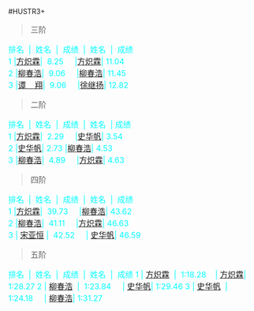 #HUSTR3+         

<font color=#00ffff size=3 color=#00ffff>

>三阶                                      

排名  |  姓名  |  成绩  |  姓名  |  成绩                                     
1 |[方炽霖](https://cubingchina.com/results/person/2016FANG12?lang=zh_cn)|  8.25     |[方炽霖](https://cubingchina.com/results/person/2016FANG12?lang=zh_cn)| 11.04                                                      
2 |[柳春浩](https://cubingchina.com/results/person/2017LIUC11)|  9.06     |[柳春浩](https://cubingchina.com/results/person/2017LIUC11)| 11.45                                                     
3 |[谭    翔](https://cubingchina.com/results/person/2016TANX01)|  9.06     |[徐继扬](https://cubingchina.com/results/person/2015XUJI02)| 12.82                                    

>二阶

排名  |  姓名  |  成绩  |  姓名  |  成绩   
1 |[方炽霖](https://cubingchina.com/results/person/2016FANG12?lang=zh_cn)|  2.29     |[史华帆](https://cubingchina.com/results/person/2014SHIH03)| 3.54                 
2 |[史华帆](https://cubingchina.com/results/person/2014SHIH03)|  2.73     |[柳春浩](https://cubingchina.com/results/person/2017LIUC11)| 4.53                        
3 |[柳春浩](https://cubingchina.com/results/person/2017LIUC11)|  4.89     |[方炽霖](https://cubingchina.com/results/person/2016FANG12?lang=zh_cn)| 4.63

>四阶

排名  |  姓名  |  成绩  |  姓名  |  成绩                           
1 |[方炽霖](https://cubingchina.com/results/person/2016FANG12?lang=zh_cn)|  39.73     |[柳春浩](https://cubingchina.com/results/person/2017LIUC11)| 43.62      
2 |[柳春浩](https://cubingchina.com/results/person/2017LIUC11)|  41.11     |[方炽霖](https://cubingchina.com/results/person/2016FANG12?lang=zh_cn)| 46.63       
3 | [宋亚恒](https://cubingchina.com/results/person/2015SONG11) |  42.52     | [史华帆](https://cubingchina.com/results/person/2014SHIH03)| 46.59
                  
>五阶

排名  |  姓名  |  成绩  |  姓名  |  成绩
1 | [方炽霖](https://cubingchina.com/results/person/2016FANG12?lang=zh_cn)  |  1:18.28    | [方炽霖](https://cubingchina.com/results/person/2016FANG12?lang=zh_cn)| 1:28.27
2 | [柳春浩](https://cubingchina.com/results/person/2017LIUC11)  |  1:23.84     | [史华帆](https://cubingchina.com/results/person/2014SHIH03)| 1:29.46
3 | [史华帆](https://cubingchina.com/results/person/2014SHIH03)  |  1:24.18     | [柳春浩](https://cubingchina.com/results/person/2017LIUC11)| 1:31.27   
</font>
